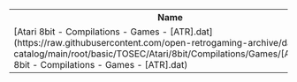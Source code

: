 <table>
<tr><th>Name</th><th>Size</th></tr>
<tr><td>
[Atari 8bit - Compilations - Games - [ATR].dat](https://raw.githubusercontent.com/open-retrogaming-archive/dat-catalog/main/root/basic/TOSEC/Atari/8bit/Compilations/Games/[ATR]/Atari 8bit - Compilations - Games - [ATR].dat)
</td><td>26282</td></tr>
</table>
